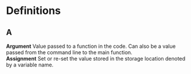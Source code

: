 Definitions
===========
A
-
**Argument** Value passed to a function in the code. Can also be a value passed from the command line to the main function.  
**Assignment** Set or re-set the value stored in the storage location denoted by a variable name.
